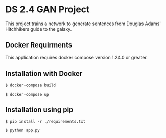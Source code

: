 # DS 2.4 GAN Project

This project trains a network to generate sentences from Douglas Adams' Hitchhikers guide to the galaxy.

## Docker Requirments
This application requires docker compose version 1.24.0 or greater. 

## Installation with Docker

```
$ docker-compose build
```

```
$ docker-compose up
```

## Installation using pip
```
$ pip install -r ./requirements.txt
```

```
$ python app.py
```